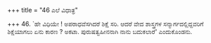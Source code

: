 +++
title = "46 ಎಲೆ ವಿಧಾತ್ರ"

+++
46. `ಹೇ ವಿಧಿಯೇ ! ಅಪರಾಧವೆಸಗಿದರೆ ಶಿಕ್ಷೆ ಸರಿ. ಆದರೆ ವೇದ ಶಾಸ್ತ್ರಗಳ ಸನ್ಮಾರ್ಗದಲ್ಲಿದ್ದವರಿಗೆ ಶಿಕ್ಷೆಯಾಗಲು ಏನು ಕಾರಣ ? ಅಕಟಾ. ಪುರುಷತ್ವಹೀನನಾಗಿ ನಾನು ಬದುಕಲಾರೆ' ಎಂದುಕೊಂಡನು.